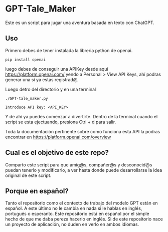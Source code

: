 # GPT-Tale_Maker
Este es un script para jugar una aventura basada en texto con ChatGPT.

## Uso ##
Primero debes de tener instalada la libreria python de openai.

`pip install openai`

luego debes de conseguir una APIKey desde aquí <a href='https://platform.openai.com/'>https://platform.openai.com/</a>
yendo a Personal > View API Keys, ahí podras generar una sí ya estas registrad@.

Luego detro del directorio y en una terminal

```
./GPT-tale_maker.py

Introduce API key: <API_KEY>
```

Y de ahí ya puedes comenzar a divertirte.
Dentro de la terminal cuando el script se esta ejectuando, presiona Ctrl + d para salir.

Toda la documentación pertinente sobre como funciona esta API la podras encontrar en <a href='https://platform.openai.com/overview'>https://platform.openai.com/overview</a>

## Cual es el objetivo de este repo? ##
Comparto este script para que amig@s, compañer@s y desconocid@s puedan tenerlo y modificarlo, a ver hasta donde puede desarrollarse la idea original de este script.

## Porque en español? ##
Tanto el repositorio como el contexto de trabajo del modelo GPT están en español. A este último no le cambia en nada si le hablas en inglés, portugués o esperanto.
Este repositorio está en español por el simple hecho de que me daba pereza hacerlo en inglés. 
Si de este repositorio nace un proyecto de aplicación, no duden en verlo en ambos idiomas.

